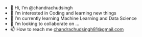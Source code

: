 - 👋 Hi, I’m @chandrachudsingh
- 👀 I’m interested in Coding and learning new things
- 🌱 I’m currently learning Machine Learning and Data Science
- 💞️ I’m looking to collaborate on ...
- 📫 How to reach me chandrachudsingh81@gmail.com

<!---
chandrachudsingh/chandrachudsingh is a ✨ special ✨ repository because its `README.md` (this file) appears on your GitHub profile.
You can click the Preview link to take a look at your changes.
--->
